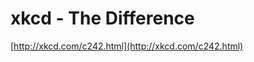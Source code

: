 <!--
id: 451252
link: http://tumblr.atmos.org/post/451252/xkcd-the-difference
slug: xkcd-the-difference
date: Fri Mar 30 2007 02:18:26 GMT-0700 (PDT)
publish: 2007-03-030
tags: 
title: xkcd - The Difference
-->


xkcd - The Difference
=====================

[http://xkcd.com/c242.html](http://xkcd.com/c242.html)

